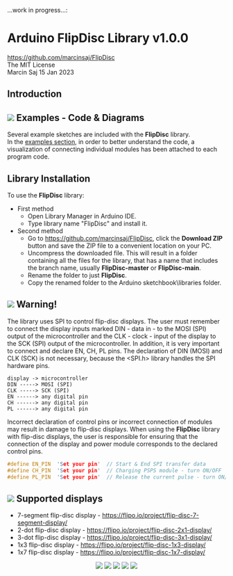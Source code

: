 ...work in progress...:

# Arduino FlipDisc Library v1.0.0
https://github.com/marcinsaj/FlipDisc  
The MIT License  
Marcin Saj 15 Jan 2023  

## Introduction  

## ![](https://github.com/marcinsaj/FlipDisc/blob/main/extras/about.png) Examples - Code & Diagrams 
Several example sketches are included with the **FlipDisc** library.  
In the [examples section](https://github.com/marcinsaj/FlipDisc/tree/main/examples), in order to better understand the code, a visualization of connecting individual modules has been attached to each program code.

## Library Installation ##
To use the **FlipDisc** library:
- First method
  - Open Library Manager in Arduino IDE.
  - Type library name "FlipDisc" and install it.
- Second method
  - Go to https://github.com/marcinsaj/FlipDisc, click the **Download ZIP** button and save the ZIP file to a convenient location on your PC.
  - Uncompress the downloaded file.  This will result in a folder containing all the files for the library, that has a name that includes the branch name, usually      **FlipDisc-master** or **FlipDisc-main**.
  - Rename the folder to just **FlipDisc**.
  - Copy the renamed folder to the Arduino sketchbook\libraries folder.




## ![](https://github.com/marcinsaj/FlipDisc/blob/main/extras/note.png) Warning!
 The library uses SPI to control flip-disc displays. The user must remember to connect the display inputs marked DIN - data in - to the MOSI (SPI) output of the microcontroller and the CLK - clock - input of the display to the SCK (SPI) output of the microcontroller. In addition, it is very important to connect and declare EN, CH, PL pins. The declaration of DIN (MOSI) and CLK (SCK) is not necessary, because the <SPI.h> library handles the SPI hardware pins.  
 ```
 display -> microcontroller  
 DIN -----> MOSI (SPI)  
 CLK -----> SCK (SPI)  
 EN ------> any digital pin  
 CH ------> any digital pin  
 PL ------> any digital pin 
 ```

Incorrect declaration of control pins or incorrect connection of modules may result in damage to flip-disc displays. 
When using the **FlipDisc** library with flip-disc displays, the user is responsible for ensuring that the connection of the display and power module corresponds to the declared control pins.
```c++
#define EN_PIN  'Set your pin'  // Start & End SPI transfer data
#define CH_PIN  'Set your pin'  // Charging PSPS module - turn ON/OFF
#define PL_PIN  'Set your pin'  // Release the current pulse - turn ON/OFF
```
## ![](https://github.com/marcinsaj/FlipDisc/blob/main/extras/check.png) Supported displays
- 7-segment flip-disc display - https://flipo.io/project/flip-disc-7-segment-display/
- 2-dot flip-disc display - https://flipo.io/project/flip-disc-2x1-display/
- 3-dot flip-disc display - https://flipo.io/project/flip-disc-3x1-display/
- 1x3 flip-disc display - https://flipo.io/project/flip-disc-1x3-display/
- 1x7 flip-disc display - https://flipo.io/project/flip-disc-1x7-display/


<p align="center">
  <img src="https://github.com/marcinsaj/FlipDisc/blob/main/extras/flip-disc-7-segment-display.jpg">
  <img src="https://github.com/marcinsaj/FlipDisc/blob/main/extras/flip-disc-2x1-display.jpg">
  <img src="https://github.com/marcinsaj/FlipDisc/blob/main/extras/flip-disc-3x1-display.jpg">
  <img src="https://github.com/marcinsaj/FlipDisc/blob/main/extras/flip-disc-1x3-display.jpg">
  <img src="https://github.com/marcinsaj/FlipDisc/blob/main/extras/flip-disc-1x7-display.jpg">
</p>
